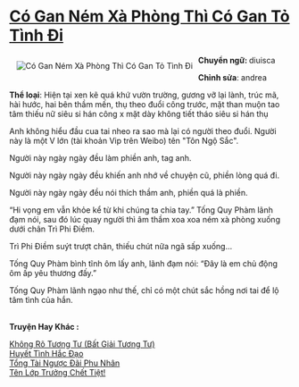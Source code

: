 <a href="https://utruyen.com/co-gan-nem-xa-phong-thi-co-gan-to-tinh-di/19990/" title="Có Gan Ném Xà Phòng Thì Có Gan Tỏ Tình Đi"><h1>Có Gan Ném Xà Phòng Thì Có Gan Tỏ Tình Đi</h1></a><div style="display:table"><img align="right" style="float: left; padding: 10px;" src="https://utruyen.com/images/story/200x260/co-gan-nem-xa-phong-thi-co-gan-to-tinh-di.jpg" alt="Có Gan Ném Xà Phòng Thì Có Gan Tỏ Tình Đi"><b>Chuyển ngữ: </b>diuisca<p></p><b>Chỉnh sửa</b>: andrea<p></p><b>Thể loại</b>: Hiện tại xen kẽ quá khứ vườn trường, gương vỡ lại lành, trúc mã, hài hước, hai bên thầm mến, thụ theo đuổi công trước, mặt than muộn tao tâm thiếu nữ siêu si hán công x mặt dày không tiết tháo siêu si hán thụ<p></p>Anh không hiểu đầu cua tai nheo ra sao mà lại có người theo đuổi. Người này là một V lớn (tài khoản Vip trên Weibo) tên "Tôn Ngộ Sắc".<p></p>Người này ngày ngày đều làm phiền anh, tag anh.<p></p>Người này ngày ngày đều khiến anh nhớ về chuyện cũ, phiền lòng quá đi.<p></p>Người này ngày ngày đều nói thích thầm anh, phiền quá là phiền.<p></p>“Hi vọng em vẫn khỏe kể từ khi chúng ta chia tay.” Tống Quy Phàm lãnh đạm nói, sau đó lúc quay người thì âm thầm xoa xoa ném xà phòng xuống dưới chân Trì Phi Điềm.<p></p>Trì Phi Điềm suýt trượt chân, thiếu chút nữa ngã sấp xuống…<p></p>Tống Quy Phàm bình tĩnh ôm lấy anh, lãnh đạm nói: “Đây là em chủ động ôm ấp yêu thương đấy.”<p></p>Tống Quy Phàm lãnh ngạo như thế, chỉ có một chút sắc hồng nơi tai để lộ tâm tình của hắn.</div><p><br><b>Truyện Hay Khác :</b></p><a href="https://utruyen.com/khong-ro-tuong-tu-bat-giai-tuong-tu/19824/" alt="Không Rõ Tương Tư (Bất Giải Tương Tư)">Không Rõ Tương Tư (Bất Giải Tương Tư)</a><br/><a href="https://github.com/quanluxury/truyenhot/tree/master/truyenhay/12453/" alt="Huyết Tình Hắc Đạo">Huyết Tình Hắc Đạo</a><br/><a href="https://github.com/quanluxury/truyenhot/tree/master/truyenhay/15804/" alt="Tổng Tài Ngược Đãi Phu Nhân">Tổng Tài Ngược Đãi Phu Nhân</a><br/><a href="https://github.com/quanluxury/ngontinh_sac/tree/master/truyenhay/19296/" alt="Tên Lớp Trưởng Chết Tiệt!">Tên Lớp Trưởng Chết Tiệt!</a><br/>